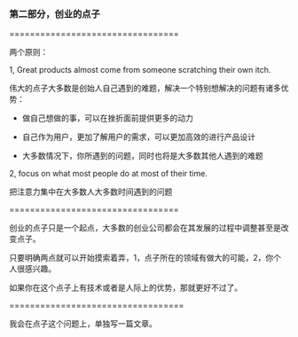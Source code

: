 ### 第二部分，创业的点子

=================================

两个原则：

1, Great products almost come from someone scratching their own itch.

伟大的点子大多数是创始人自己遇到的难题，解决一个特别想解决的问题有诸多优势：

- 做自己想做的事，可以在挫折面前提供更多的动力

- 自己作为用户，更加了解用户的需求，可以更加高效的进行产品设计

- 大多数情况下，你所遇到的问题，同时也将是大多数其他人遇到的难题

2, focus on what most people do at most of their time.

把注意力集中在大多数人大多数时间遇到的问题

=================================

创业的点子只是一个起点，大多数的创业公司都会在其发展的过程中调整甚至是改变点子。

只要明确两点就可以开始摸索着弄，1，点子所在的领域有做大的可能，2，你个人很感兴趣。

如果你在这个点子上有技术或者是人际上的优势，那就更好不过了。

==================================

我会在点子这个问题上，单独写一篇文章。
